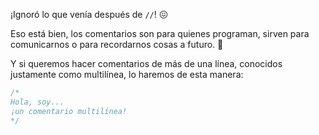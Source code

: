 ¡Ignoró lo que venía después de `//`! :confounded:

Eso está bien, los comentarios son para quienes programan, sirven para comunicarnos o para recordarnos cosas a futuro. :brain:

Y si queremos hacer comentarios de más de una línea, conocidos justamente como multilínea, lo haremos de esta manera:

```javascript
/*
Hola, soy...
¡un comentario multilínea!
*/
```
